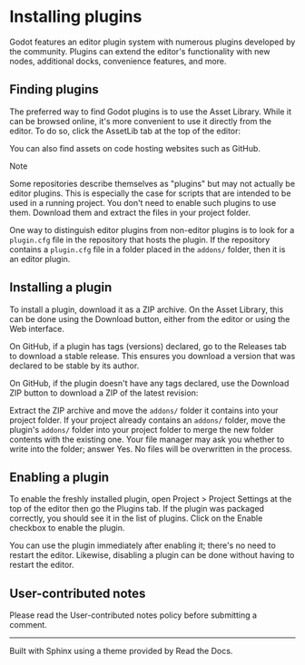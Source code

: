 # Installing plugins

Godot features an editor plugin system with numerous plugins developed by the
community. Plugins can extend the editor's functionality with new nodes,
additional docks, convenience features, and more.

## Finding plugins

The preferred way to find Godot plugins is to use the Asset Library. While it
can be browsed online, it's more convenient to use it directly from the
editor. To do so, click the AssetLib tab at the top of the editor:

You can also find assets on code hosting websites such as GitHub.

Note

Some repositories describe themselves as "plugins" but may not actually be
editor plugins. This is especially the case for scripts that are intended to
be used in a running project. You don't need to enable such plugins to use
them. Download them and extract the files in your project folder.

One way to distinguish editor plugins from non-editor plugins is to look for a
`plugin.cfg` file in the repository that hosts the plugin. If the repository
contains a `plugin.cfg` file in a folder placed in the `addons/` folder, then
it is an editor plugin.

## Installing a plugin

To install a plugin, download it as a ZIP archive. On the Asset Library, this
can be done using the Download button, either from the editor or using the Web
interface.

On GitHub, if a plugin has tags (versions) declared, go to the Releases tab to
download a stable release. This ensures you download a version that was
declared to be stable by its author.

On GitHub, if the plugin doesn't have any tags declared, use the Download ZIP
button to download a ZIP of the latest revision:

Extract the ZIP archive and move the `addons/` folder it contains into your
project folder. If your project already contains an `addons/` folder, move the
plugin's `addons/` folder into your project folder to merge the new folder
contents with the existing one. Your file manager may ask you whether to write
into the folder; answer Yes. No files will be overwritten in the process.

## Enabling a plugin

To enable the freshly installed plugin, open Project > Project Settings at the
top of the editor then go the Plugins tab. If the plugin was packaged
correctly, you should see it in the list of plugins. Click on the Enable
checkbox to enable the plugin.

You can use the plugin immediately after enabling it; there's no need to
restart the editor. Likewise, disabling a plugin can be done without having to
restart the editor.

## User-contributed notes

Please read the User-contributed notes policy before submitting a comment.

* * *

Built with Sphinx using a theme provided by Read the Docs.


